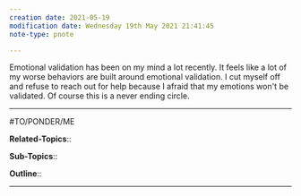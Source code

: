 ```yaml
---
creation date: 2021-05-19
modification date: Wednesday 19th May 2021 21:41:45
note-type: pnote

---
```


Emotional validation has been on my mind a lot recently. It feels like a lot of my worse behaviors are built around emotional validation. I cut myself off and refuse to reach out for help because I afraid that my emotions won't be validated. Of course this is a never ending circle. 

---

 #TO/PONDER/ME  

**Related-Topics**:: 
	
**Sub-Topics**::
	
**Outline**::

---